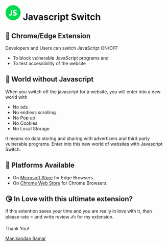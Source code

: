 # ![JSS](/icons/icon48.png) Javascript Switch

## 💎 Chrome/Edge Extension

Developers and Users can switch JavaScript ON/OFF
- To block vulnerable JavaScript programs and
- To test accessibility of the website

## 🌄 World without Javascript

When you switch off the javascript for a website, you will enter into a new world with
- No ads
- No endless scrolling
- No Pop up
- No Cookies
- No Local Storage

It means no data storing and sharing with advertisers and third party vulnerable programs. Enter into this new world of websites with Javascript Switch.

## 🔮 Platforms Available
- On [Microsoft Store][ms-store-link] for Edge Browsers.
- On [Chrome Web Store][chrome-store-link] for Chrome Browsers.

## 😘 In Love with this ultimate extension?
If this extention saves your time and you are really in love with it, then please rate ⭐ and write review ✍ for my extension.


[ms-store-link]:https://microsoftedge.microsoft.com/addons/detail/cmdcconnebecmnehjjddjgoanaiilene
[chrome-store-link]:https://chrome.google.com/webstore/detail/javascript-switch/fopnmaooogcdcnofegdbcgfbgpkhgoae

Thank You!

<a href="https://manikandanramar.github.io" target="_blank" >Manikandan Ramar</a>
